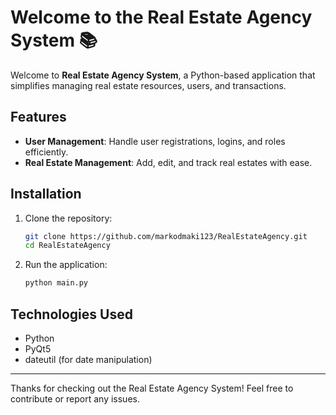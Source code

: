 # Welcome to the Real Estate Agency System 📚

Welcome to **Real Estate Agency System**, a Python-based application that simplifies managing real estate resources, users, and transactions.

## Features

- **User Management**: Handle user registrations, logins, and roles efficiently.
- **Real Estate Management**: Add, edit, and track real estates with ease.

## Installation

1. Clone the repository:

    ```bash
    git clone https://github.com/markodmaki123/RealEstateAgency.git
    cd RealEstateAgency
    ```

2. Run the application:

    ```bash
    python main.py
    ```

## Technologies Used

- Python
- PyQt5
- dateutil (for date manipulation)

---

Thanks for checking out the Real Estate Agency System! Feel free to contribute or report any issues.
